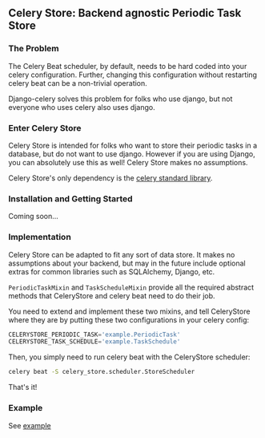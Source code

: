 ## Celery Store: Backend agnostic Periodic Task Store


### The Problem

The Celery Beat scheduler, by default, needs to be hard coded into your celery configuration.
Further, changing this configuration without restarting celery beat can be a non-trivial
operation.

Django-celery solves this problem for folks who use django, but not everyone who uses
celery also uses django. 

### Enter Celery Store

Celery Store is intended for folks who want to store their periodic tasks in a database, but
do not want to use django. However if you are using Django, you can absolutely use this as well!
Celery Store makes no assumptions.


Celery Store's only dependency is the [celery standard library](http://www.celeryproject.org/).


### Installation and Getting Started

Coming soon...


### Implementation

Celery Store can be adapted to fit any sort of data store. It makes no assumptions
about your backend, but may in the future include optional extras for common libraries
such as SQLAlchemy, Django, etc.


`PeriodicTaskMixin` and `TaskScheduleMixin` provide all the required abstract methods
that CeleryStore and celery beat need to do their job.

You need to extend and implement these two mixins, and tell CeleryStore where they are
by putting these two configurations in your celery config:

```python
CELERYSTORE_PERIODIC_TASK='example.PeriodicTask'
CELERYSTORE_TASK_SCHEDULE='example.TaskSchedule'
```

Then, you simply need to run celery beat with the CeleryStore scheduler:

```bash
celery beat -S celery_store.scheduler.StoreScheduler
```

That's it!

### Example

See [example](example/)
